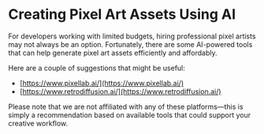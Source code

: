 # Creating Pixel Art Assets Using AI

For developers working with limited budgets, hiring professional pixel artists may not always be an option. Fortunately, there are some AI-powered tools that can help generate pixel art assets efficiently and affordably.


Here are a couple of suggestions that might be useful:

- [https://www.pixellab.ai/](https://www.pixellab.ai/)
- [https://www.retrodiffusion.ai/](https://www.retrodiffusion.ai/)

Please note that we are not affiliated with any of these platforms—this is simply a recommendation based on available tools that could support your creative workflow.

